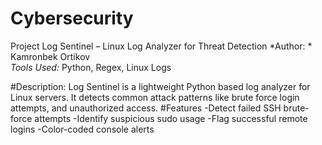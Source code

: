 # Cybersecurity
Project
Log Sentinel – Linux Log Analyzer for Threat Detection
*Author: * Kamronbek Ortikov  
*Tools Used:* Python, Regex, Linux Logs  

#Description:
Log Sentinel is a lightweight Python based log analyzer for Linux servers. It detects common attack patterns like brute force login attempts, and unauthorized access.
#Features
-Detect failed SSH brute-force attempts
-Identify suspicious sudo usage
-Flag successful remote logins
-Color-coded console alerts
